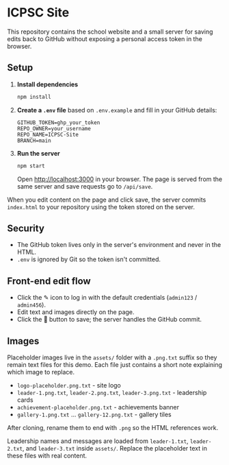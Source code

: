 # ICPSC Site

This repository contains the school website and a small server for saving edits back to GitHub without exposing a personal access token in the browser.

## Setup

1. **Install dependencies**
   ```bash
   npm install
   ```
2. **Create a `.env` file** based on `.env.example` and fill in your GitHub details:
   ```env
   GITHUB_TOKEN=ghp_your_token
   REPO_OWNER=your_username
   REPO_NAME=ICPSC-Site
   BRANCH=main
   ```
3. **Run the server**
   ```bash
   npm start
   ```
   Open [http://localhost:3000](http://localhost:3000) in your browser. The page is served from the same server and save requests go to `/api/save`.

When you edit content on the page and click save, the server commits `index.html` to your repository using the token stored on the server.

## Security
- The GitHub token lives only in the server's environment and never in the HTML.
- `.env` is ignored by Git so the token isn't committed.

## Front-end edit flow
- Click the ✎ icon to log in with the default credentials (`admin123` / `admin456`).
- Edit text and images directly on the page.
- Click the 💾 button to save; the server handles the GitHub commit.

## Images
Placeholder images live in the `assets/` folder with a `.png.txt` suffix so they remain text files for this demo. Each file just contains a short note explaining which image to replace.

- `logo-placeholder.png.txt` - site logo
- `leader-1.png.txt`, `leader-2.png.txt`, `leader-3.png.txt` - leadership cards
- `achievement-placeholder.png.txt` - achievements banner
- `gallery-1.png.txt` ... `gallery-12.png.txt` - gallery tiles

After cloning, rename them to end with `.png` so the HTML references work.

Leadership names and messages are loaded from `leader-1.txt`, `leader-2.txt`, and `leader-3.txt` inside `assets/`. Replace the placeholder text in these files with real content.
